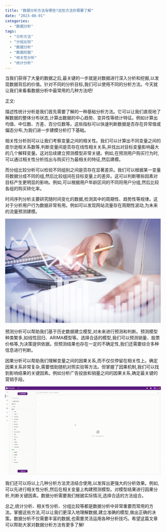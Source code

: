 ```yaml
---
title: "数据分析方法有哪些?这些方法你需要了解"
date: "2023-08-01"
categories: 
  - "数据分析"
tags: 
  - "分析方法"
  - "分组比较"
  - "数据分析"
  - "数据挖掘"
  - "相关性分析"
  - "统计分析"
---
```


当我们获得了大量的数据之后,最关键的一步就是对数据进行深入分析和挖掘,以发现数据背后的价值。针对不同的分析目标,我们可以使用不同的分析方法。今天就让我们来看看数据分析中最常用的几种方法吧!

正文:

描述性统计分析是我们首先需要了解的一种基础分析方法。它可以让我们直观地了解数据的整体分布状态,计算出数据的中心趋势、变异性等统计特征。例如计算出均值、中位数、方差、百分位数等。这些指标可以快速判断数据是否存在异常值或偏态分布,为我们进一步建模分析打下基础。

相关性分析则可以让我们考察变量之间的相关性。我们可以计算出不同变量之间的皮尔逊相关系数等,判断变量间是否存在线性相关关系,并找出对目标变量影响最大的几个解释变量。这对后续建立预测模型非常关键。例如,在预测用户购买行为时,可以通过相关性分析找出与购买行为最相关的特征,然后建模。

而分组比较分析可以检验不同组别之间是否存在显著差异。我们可以根据某一变量将数据分成不同的组,然后比较组间在目标变量上的差异。这可以判断哪些因素对目标产生更明显的影响。例如,可以根据用户年龄区间的不同将用户分组,然后比较各组的购买转化率。

时间序列分析主要研究随时间变化的数据,检测其中的周期性、趋势性等规律。这对于分析用户行为数据非常有用。例如可以发现网站流量存在周期性波动,为未来的流量预测建模。

![财务.png](images/1660572965-png.png)

预测分析可以帮助我们基于历史数据建立模型,对未来进行预测和判断。预测模型种类繁多,如线性回归、ARIMA模型等。选择合适的模型,我们可以预测销量、股票价格等,为决策提供依据。但预测结果也存在一定的不确定性,我们还需要综合多种信息进行判断。

因果分析可以帮助我们理解变量之间的因果关系,而不仅仅停留在相关性上。确定因果关系非常复杂,需要借助随机对照实验等方法。但掌握了因果机制,我们可以找到影响结果的关键因素。例如分析广告投放和销量之间的因果关系,确定最关键的营销手段。

![](images/1681437300-%E5%A0%86%E7%A7%AF%E6%9D%A1%E5%BD%A2%E5%9B%BE-00_00_00-00_00_301.gif)

我们还可以将以上几种分析方法灵活结合使用,以发挥出更强大的分析效果。例如,可以先进行相关性分析,然后在相关变量上构建预测模型。对模型结果进行因果分析,判断关键因素。数据分析需要我们根据实际情况,选择合适的方法组合。

总之,统计分析、相关性分析、分组比较等都是数据分析中非常重要而常用的方法。掌握这些方法,可以让我们更深入地理解数据,建立准确的模型,做出正确的决策。数据分析不仅需要丰富的数据,也需要灵活运用各种分析技巧。希望这篇文章可以帮助大家对数据分析方法有更多了解!
